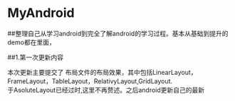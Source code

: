 # MyAndroid
##整理自己从学习android到完全了解android的学习过程。基本从基础到提升的demo都在里面，

##1.第一次更新内容

本次更新主要提交了 布局文件的布局效果，其中包括LinearLayout，FrameLayout，TableLayout，RelativyLayout,GridLayout.</br>
于AsoluteLayout已经过时,这里不再赘述。之后android更新自己的最新
  
